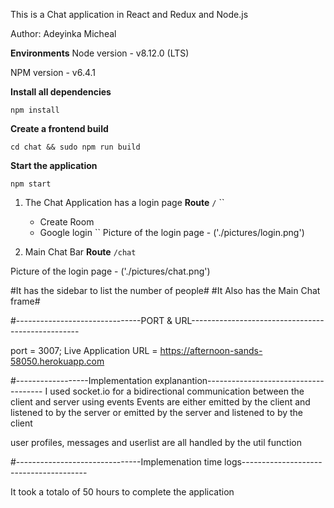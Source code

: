 This is a Chat application in React and Redux and Node.js

Author: Adeyinka Micheal

**Environments**
Node version - v8.12.0 (LTS)

NPM version - v6.4.1

**Install all dependencies**
```
npm install
```

**Create a frontend build**
```
cd chat && sudo npm run build
```
**Start the application**
```
npm start
```

1) The Chat Application has a login page
**Route**
``
/
``
``
    - Create Room
    - Google login 
``
Picture of the login page - ('./pictures/login.png')

2) Main Chat Bar
**Route**
``
/chat
``

Picture of the login page - ('./pictures/chat.png')

#It has the sidebar to list the number of people#
#It Also has the Main Chat frame#


#-------------------------------PORT & URL--------------------------------------------------

port = 3007;
Live Application URL = https://afternoon-sands-58050.herokuapp.com

#------------------Implementation explanantion-------------------------------------
I used socket.io for a bidirectional communication between the client and server using events
Events are either emitted by the client and listened to by the server or emitted by the server and listened to by the client

user profiles, messages and userlist are all handled by the util function


#-------------------------------Implemenation time logs---------------------------------------

It took a totalo of 50 hours to complete the application